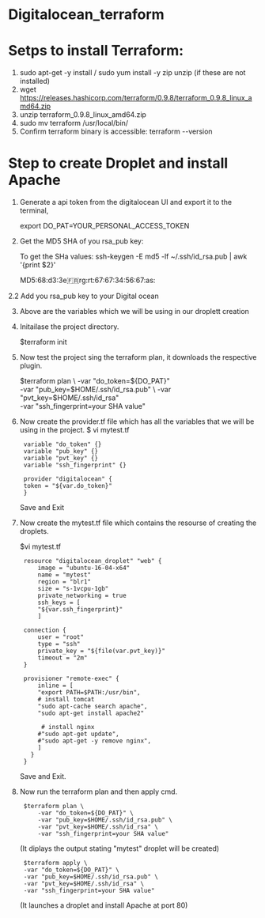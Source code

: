# Digitalocean_terraform


# Setps to install Terraform:
1. sudo apt-get -y install / sudo yum install -y zip unzip (if these are not installed)
2. wget https://releases.hashicorp.com/terraform/0.9.8/terraform_0.9.8_linux_amd64.zip
3. unzip terraform_0.9.8_linux_amd64.zip
4. sudo mv terraform /usr/local/bin/
5. Confirm terraform binary is accessible: terraform --version


# Step to create Droplet and install Apache 

1. Generate a api token from the digitalocean UI and export it to the terminal,

 	export DO_PAT=YOUR_PERSONAL_ACCESS_TOKEN

2. Get the MD5 SHA of you rsa_pub key:

	To get the SHa values: ssh-keygen -E md5 -lf ~/.ssh/id_rsa.pub | awk '{print $2}'

   	MD5:68:d3:3e:fr:rg:rt:67:67:34:56:67:as:

2.2 Add you rsa_pub key to your Digital ocean 


3. Above are the variables which we will be using in our droplett creation

4. Initailase the project directory.

	$terraform init

5. Now test the project sing the terraform plan, it downloads the respective plugin.

  	$terraform plan \
    		-var "do_token=${DO_PAT}" \
    		-var "pub_key=$HOME/.ssh/id_rsa.pub" \
    		-var "pvt_key=$HOME/.ssh/id_rsa" \
    		-var "ssh_fingerprint=your SHA value" 



6. Now create the provider.tf file which has all the variables that we will be using in the project.
   	$ vi mytest.tf

     	variable "do_token" {}
     	variable "pub_key" {}
     	variable "pvt_key" {}
     	variable "ssh_fingerprint" {}

     	provider "digitalocean" {
       	token = "${var.do_token}"
     	}


     Save and Exit

7. Now create the mytest.tf file which contains the resourse of 	creating the droplets.
	
	$vi mytest.tf

		resource "digitalocean_droplet" "web" {
	    	image = "ubuntu-16-04-x64"
	    	name = "mytest"
	    	region = "blr1"
	    	size = "s-1vcpu-1gb"
	    	private_networking = true
	    	ssh_keys = [
	      	"${var.ssh_fingerprint}"
	    	]

		connection {
	      	user = "root"
	      	type = "ssh"
	      	private_key = "${file(var.pvt_key)}"
	      	timeout = "2m"
	  	}

		provisioner "remote-exec" {
	    	inline = [
	      	"export PATH=$PATH:/usr/bin",
	      	# install tomcat
	       	"sudo apt-cache search apache",
	       	"sudo apt-get install apache2"
	       
	      	 # install nginx
	       	#"sudo apt-get update",
	       	#"sudo apt-get -y remove nginx",
	    	]
	      }
	    }

	Save and Exit.

8. Now run the terraform plan and then apply cmd.

		$terraform plan \
    		-var "do_token=${DO_PAT}" \
    		-var "pub_key=$HOME/.ssh/id_rsa.pub" \
    		-var "pvt_key=$HOME/.ssh/id_rsa" \
    		-var "ssh_fingerprint=your SHA value"

    (It diplays the output stating "mytest" droplet will be created)


	    $terraform apply \
	    -var "do_token=${DO_PAT}" \
	    -var "pub_key=$HOME/.ssh/id_rsa.pub" \
	    -var "pvt_key=$HOME/.ssh/id_rsa" \
	    -var "ssh_fingerprint=your SHA value" 

    (It launches a droplet and install Apache at port 80)
